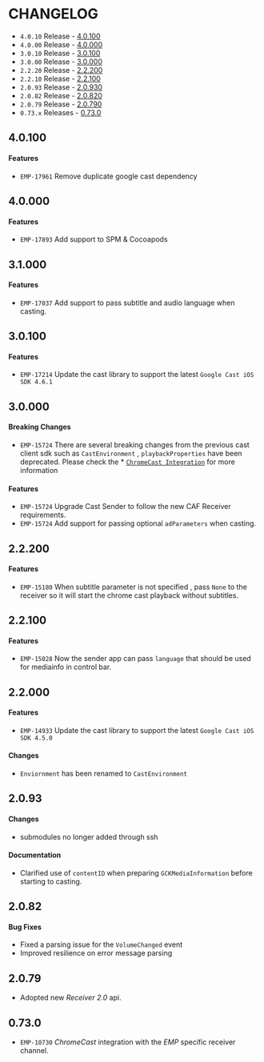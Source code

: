 # CHANGELOG

* `4.0.10` Release - [4.0.100](#40100)
* `4.0.00` Release - [4.0.000](#40000)
* `3.0.10` Release - [3.0.100](#30100)
* `3.0.00` Release - [3.0.000](#30000)
* `2.2.20` Release - [2.2.200](#22200)
* `2.2.10` Release - [2.2.100](#22100)
* `2.0.93` Release - [2.0.930](#20930)
* `2.0.82` Release - [2.0.820](#20820)
* `2.0.79` Release - [2.0.790](#20790)
* `0.73.x` Releases - [0.73.0](#07300)


## 4.0.100
#### Features
* `EMP-17961` Remove duplicate google cast dependency

## 4.0.000
#### Features
* `EMP-17893` Add support to SPM & Cocoapods

## 3.1.000
#### Features
* `EMP-17037` Add support to pass subtitle and audio language when casting.

## 3.0.100
#### Features
* `EMP-17214` Update the cast library to support the latest `Google Cast iOS SDK 4.6.1`

## 3.0.000
#### Breaking Changes
* `EMP-15724` There are several breaking changes from the previous cast client sdk such as `CastEnvironment` , `playbackProperties` have been deprecated. Please check the * [`ChromeCast Integration`](https://github.com/EricssonBroadcastServices/iOSClientCast/blob/master/Documentation/chromecast-integration.md)  for more information

#### Features
* `EMP-15724` Upgrade Cast Sender to follow the new CAF Receiver requirements. 
* `EMP-15724` Add support for passing optional `adParameters` when casting. 


## 2.2.200
#### Features
* `EMP-15180` When subtitle parameter is not specified , pass `None` to the receiver so it will start the chrome cast playback without subtitles. 


## 2.2.100
#### Features
* `EMP-15028` Now the sender app can pass `language` that should be used for mediainfo in control bar.


## 2.2.000

#### Features
* `EMP-14933` Update the cast library to support the latest `Google Cast iOS SDK 4.5.0`

#### Changes
* `Enviornment` has been renamed to `CastEnvironment`

## 2.0.93

#### Changes
* submodules no longer added through ssh

#### Documentation
* Clarified use of `contentID` when preparing `GCKMediaInformation` before starting to casting.

## 2.0.82

#### Bug Fixes
* Fixed a parsing issue for the `VolumeChanged` event
* Improved resilience on error message parsing 

## 2.0.79

* Adopted new *Receiver 2.0* api.

## 0.73.0

* `EMP-10730` *ChromeCast* integration with the *EMP* specific receiver channel.
